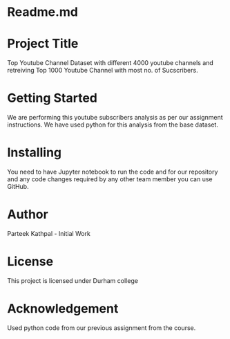 # Readme.md
# Project Title
Top Youtube Channel
Dataset with different 4000 youtube channels and retreiving Top 1000 Youtube Channel with most no. of Sucscribers.
# Getting Started
We are performing this youtube subscribers analysis as per our assignment instructions.
We have used python for this analysis from the base dataset.
# Installing
You need to have Jupyter notebook to run the code and for our repository and any code changes required by any other team member you can use GitHub.
# Author
Parteek Kathpal - Initial Work
# License
This project is licensed under Durham college
# Acknowledgement
Used python code from our previous assignment from the course.

